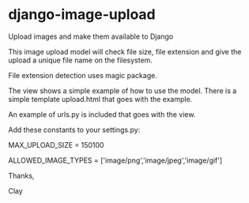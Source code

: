 django-image-upload
===================

Upload images and make them available to Django

This image upload model will check file size, file extension and give the upload a unique file name on the filesystem.

File extension detection uses magic package.

The view shows a simple example of how to use the model. There is a simple template upload.html that goes with the example.

An example of urls.py is included that goes with the view.

Add these constants to your settings.py:

MAX_UPLOAD_SIZE = 150100

ALLOWED_IMAGE_TYPES = ['image/png','image/jpeg','image/gif']

Thanks,

Clay
